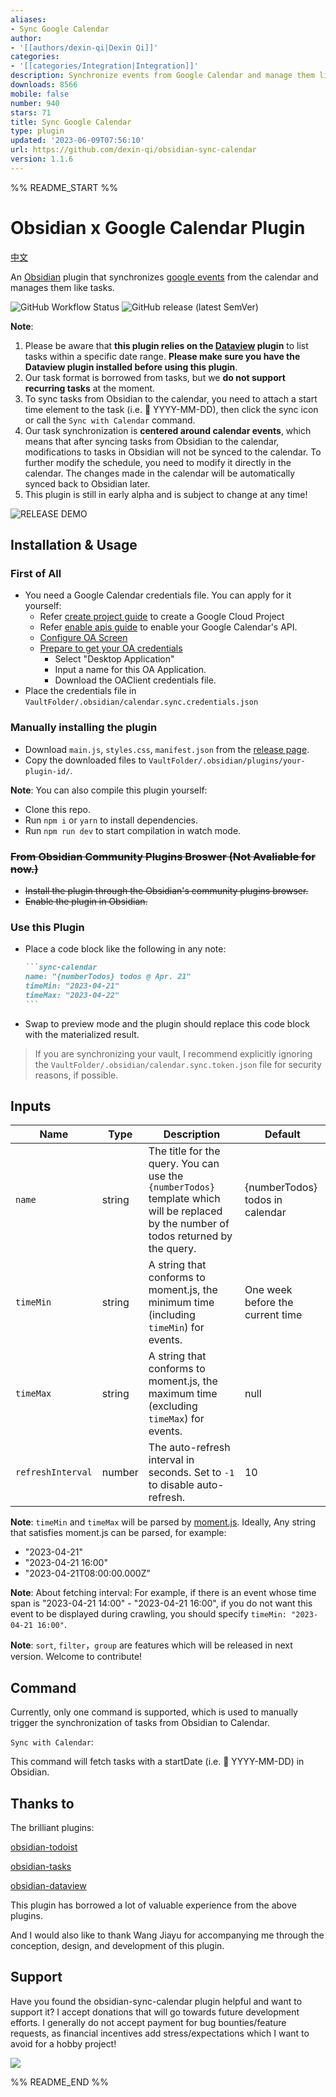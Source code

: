 ```yaml
---
aliases:
- Sync Google Calendar
author:
- '[[authors/dexin-qi|Dexin Qi]]'
categories:
- '[[categories/Integration|Integration]]'
description: Synchronize events from Google Calendar and manage them like tasks.
downloads: 8566
mobile: false
number: 940
stars: 71
title: Sync Google Calendar
type: plugin
updated: '2023-06-09T07:56:10'
url: https://github.com/dexin-qi/obsidian-sync-calendar
version: 1.1.6
---
```


%% README_START %%

# Obsidian x Google Calendar Plugin

[中文](./docs/README.zh-Ch.md)

An [Obsidian](https://obsidian.md/) plugin that synchronizes [google events](https://calendar.google.com/) from the calendar and manages them like tasks.


![GitHub Workflow Status](https://img.shields.io/github/actions/workflow/status/dustinksi/obsidian-sync-calendar/release.yml?style=shield) ![GitHub release (latest SemVer)](https://img.shields.io/github/v/release/dustinksi/obsidian-sync-calendar?display_name=tag)


**Note**: 
1. Please be aware that **this plugin relies on the [Dataview](https://github.com/blacksmithgu/obsidian-dataview) plugin** to list tasks within a specific date range. **Please make sure you have the Dataview plugin installed before using this plugin**.
2. Our task format is borrowed from tasks, but we **do not support recurring tasks** at the moment.
3. To sync tasks from Obsidian to the calendar, you need to attach a start time element to the task (i.e. 🛫 YYYY-MM-DD), then click the sync icon or call the `Sync with Calendar` command.
4. Our task synchronization is **centered around calendar events**, which means that after syncing tasks from Obsidian to the calendar, modifications to tasks in Obsidian will not be synced to the calendar. To further modify the schedule, you need to modify it directly in the calendar. The changes made in the calendar will be automatically synced back to Obsidian later.
5. This plugin is still in early alpha and is subject to change at any time!


![RELEASE DEMO](https://raw.githubusercontent.com/dexin-qi/obsidian-sync-calendar/HEAD/docs/README_DEMO.gif)


## Installation & Usage

### First of All

- You need a Google Calendar credentials file. You can apply for it yourself:
    - Refer [create project guide](https://developers.google.com/workspace/guides/create-project) to create a Google Cloud Project
    - Refer [enable apis guide](https://developers.google.com/workspace/guides/enable-apis) to enable your Google Calendar's API.
    - [Configure OA Screen](https://console.cloud.google.com/apis/credentials/consent?)
    - [Prepare to get your OA credentials](https://console.cloud.google.com/apis/credentials/oauthclient)
      - Select "Desktop Application"
      - Input a name for this OA Application.
      - Download the OAClient credentials file.
- Place the credentials file in `VaultFolder/.obsidian/calendar.sync.credentials.json`

### Manually installing the plugin

- Download `main.js`, `styles.css`, `manifest.json` from the [release page](https://github.com/dustinksi/obsidian-sync-calendar/releases).
- Copy the downloaded files to `VaultFolder/.obsidian/plugins/your-plugin-id/`.

**Note**: You can also compile this plugin yourself:
- Clone this repo.
- Run `npm i` or `yarn` to install dependencies.
- Run `npm run dev` to start compilation in watch mode.


### ~~From Obsidian Community Plugins Broswer (Not Avaliable for now.)~~
- ~~Install the plugin through the Obsidian's community plugins browser.~~
- ~~Enable the plugin in Obsidian.~~

### Use this Plugin
- Place a code block like the following in any note:
   ````markdown
   ```sync-calendar
   name: "{numberTodos} todos @ Apr. 21"
   timeMin: "2023-04-21"
   timeMax: "2023-04-22"
   ```
   ````
- Swap to preview mode and the plugin should replace this code block with the materialized result.

> If you are synchronizing your vault, I recommend explicitly ignoring the `VaultFolder/.obsidian/calendar.sync.token.json` file for security reasons, if possible.

## Inputs
| Name |  Type | Description | Default |
| ------------- | ---- | -------- | ------- |
| `name`        | string        | The title for the query. You can use the `{numberTodos}` template which will be replaced by the number of todos returned by the query.        | {numberTodos} todos in calendar         |
| `timeMin`      |      string   | A string that conforms to moment.js, the minimum time (including `timeMin`) for events.     |      One week before the current time   |
| `timeMax` |      string    |  A string that conforms to moment.js, the maximum time (excluding `timeMax`) for events.   | null    |
| `refreshInterval` | number | The auto-refresh interval in seconds. Set to `-1` to disable auto-refresh.  | 10 | 

**Note**: `timeMin` and `timeMax` will be parsed by [moment.js](https://momentjs.com/docs/#/parsing/). Ideally, Any string that satisfies moment.js can be parsed, for example:
- "2023-04-21" 
- "2023-04-21 16:00"
- "2023-04-21T08:00:00.000Z" 

**Note**: About fetching interval: For example, if there is an event whose time span is "2023-04-21 14:00" - "2023-04-21 16:00", if you do not want this event to be displayed during crawling, you should specify `timeMin: "2023-04-21 16:00"`. 

**Note**: `sort`, `filter`，`group` are features which will be released in next version. Welcome to contribute!

## Command

Currently, only one command is supported, which is used to manually trigger the synchronization of tasks from Obsidian to Calendar.

`Sync with Calendar`:

   This command will fetch tasks with a startDate (i.e. 🛫 YYYY-MM-DD) in Obsidian.


## Thanks to  

The brilliant plugins:

[obsidian-todoist](https://github.com/jamiebrynes7/obsidian-todoist-plugin)

[obsidian-tasks](https://github.com/obsidian-tasks-group/obsidian-tasks) 

[obsidian-dataview](https://github.com/blacksmithgu/obsidian-dataview)

This plugin has borrowed a lot of valuable experience from the above plugins.

And I would also like to thank Wang Jiayu for accompanying me through the conception, design, and development of this plugin.


## Support

Have you found the obsidian-sync-calendar plugin helpful and want to support it? I accept donations that will go towards future development efforts. I generally do not accept payment for bug bounties/feature requests, as financial incentives add stress/expectations which I want to avoid for a hobby project!

<a href="https://www.buymeacoffee.com/dexin.qi"><img src="https://img.buymeacoffee.com/button-api/?text=Buy me a cocacola&emoji=🥤&slug=dexin.qi&button_colour=FF5F5F&font_colour=ffffff&font_family=Cookie&outline_colour=000000&coffee_colour=FFDD00" /></a> 


%% README_END %%